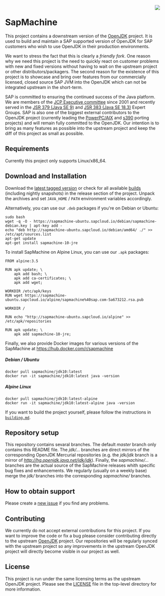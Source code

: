 <img align="right" src="https://sap.github.io/SapMachine/assets/images/logo_title.png">

# SapMachine
This project contains a downstream version of the [OpenJDK](http://openjdk.java.net/) project. It is used to build and maintain a SAP supported version of OpenJDK for SAP customers who wish to use OpenJDK in their production environments.

We want to stress the fact that this is clearly a *friendly fork*. One reason why we need this project is the need to quickly react on customer problems with new and fixed versions without having to wait on the upstream project or other distributors/packagers. The second reason for the existence of this project is to showcase and bring over features from our commercially licensed, closed source SAP JVM into the OpenJDK which can not be integrated upstream in the short-term.

SAP is committed to ensuring the continued success of the Java platform. We are members of the [JCP Executive committee](https://jcp.org/en/participation/committee) since 2001 and recently served in the [JSR 379 (Java SE 9)](https://www.jcp.org/en/jsr/detail?id=379) and [JSR 383 (Java SE 18.3)](https://www.jcp.org/en/jsr/detail?id=383) Expert Groups. SAP is also one of the biggest external contributors to the OpenJDK project (currently leading the [PowerPC/AIX](http://openjdk.java.net/projects/ppc-aix-port/) and [s390](http://openjdk.java.net/projects/s390x-port/) porting projects) and will remain fully committed to the OpenJDK. Our intention is to bring as many features as possible into the upstream project and keep the diff of this project as small as possible.

## Requirements
Currently this project only supports Linux/x86_64.

## Download and Installation
Download the [latest tagged version](https://github.com/SAP/SapMachine/releases/latest) or check for all available [builds](https://github.com/SAP/SapMachine/releases) (including nightly snapshots) in the release section of the project. Unpack the archives and set `JAVA_HOME` / `PATH` environment variables accordingly.

Alternatively, you can use our `.deb` packages if you're on Debian or Ubuntu:

```
sudo bash
wget -q -O - https://sapmachine-ubuntu.sapcloud.io/debian/sapmachine-debian.key | apt-key add -
echo "deb http://sapmachine-ubuntu.sapcloud.io/debian/amd64/ ./" >> /etc/apt/sources.list
apt-get update
apt-get install sapmachine-10-jre
```

To install SapMachine on Alpine Linux, you can use our `.apk` packages:

```
FROM alpine:3.5

RUN apk update; \
    apk add bash; \
    apk add ca-certificates; \
    apk add wget;

WORKDIR /etc/apk/keys
RUN wget https://sapmachine-ubuntu.sapcloud.io/alpine/sapmachine%40sap.com-5a673212.rsa.pub

WORKDIR /

RUN echo "http://sapmachine-ubuntu.sapcloud.io/alpine" >> /etc/apk/repositories

RUN apk update; \
    apk add sapmachine-10-jre;
```

Finally, we also provide Docker images for various versions of the SapMachine at https://hub.docker.com/r/sapmachine

##### [](#Debian) Debian / Ubuntu

```
docker pull sapmachine/jdk10:latest
docker run -it sapmachine/jdk10:latest java -version
```

##### [](#Alpine) Alpine Linux

```
docker pull sapmachine/jdk10:latest-alpine
docker run -it sapmachine/jdk10:latest-alpine java -version
```

If you want to build the project yourself, please follow the instructions in [`building.md`](https://github.com/SAP/SapMachine/blob/jdk/jdk/doc/building.md).

## Repository setup

This repository contains sevaral branches. The default *master* branch only contains this README file. The *jdk/...* branches are direct mirrors of the corresponding OpenJDK Mercurial repositories (e.g. the *jdk/jdk* branch is a mirror of *http://hg.openjdk.java.net/jdk/jdk*). Finally, the *sapmachine/...* branches are the actual source of the SapMachine releases whith specific bug fixes and enhancements. We regularly (usually on a weekly base) merge the *jdk/* branches into the corresponding *sapmachine/* branches.

## How to obtain support
Please create a [new issue](https://github.com/SAP/SapMachine/issues/new) if you find any problems.

## Contributing
We currently do not accept external contributions for this project. If you want to improve the code or fix a bug please consider contributing directly to the upstream [OpenJDK](http://openjdk.java.net/contribute/) project. Our repositories will be regularly synced with the upstream project so any improvements in the upstream OpenJDK project will directly become visible in our project as well.

## License
This project is run under the same licensing terms as the upstream OpenJDK project. Please see the [LICENSE](LICENSE) file in the top-level directory for more information.
